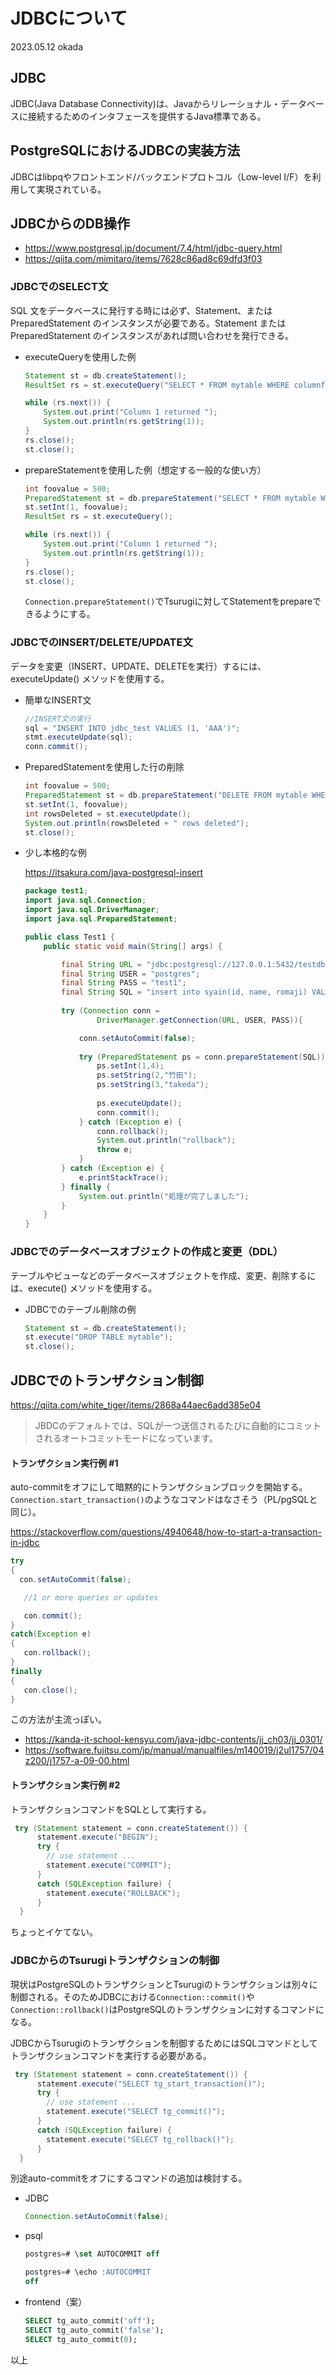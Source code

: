 # JDBCについて

2023.05.12 okada

## JDBC

JDBC(Java Database Connectivity)は、Javaからリレーショナル・データベースに接続するためのインタフェースを提供するJava標準である。

## PostgreSQLにおけるJDBCの実装方法

JDBCはlibpqやフロントエンド/バックエンドプロトコル（Low-level I/F）を利用して実現されている。

## JDBCからのDB操作

- <https://www.postgresql.jp/document/7.4/html/jdbc-query.html>
- <https://qiita.com/mimitaro/items/7628c86ad8c69dfd3f03>

### JDBCでのSELECT文

SQL 文をデータベースに発行する時には必ず、Statement、または PreparedStatement のインスタンスが必要である。Statement または PreparedStatement のインスタンスがあれば問い合わせを発行できる。

- executeQueryを使用した例

    ```java
    Statement st = db.createStatement();
    ResultSet rs = st.executeQuery("SELECT * FROM mytable WHERE columnfoo = 500");

    while (rs.next()) {
        System.out.print("Column 1 returned ");
        System.out.println(rs.getString(1));
    }
    rs.close();
    st.close();
    ```

- prepareStatementを使用した例（想定する一般的な使い方）

    ```java
    int foovalue = 500;
    PreparedStatement st = db.prepareStatement("SELECT * FROM mytable WHERE columnfoo = ?");
    st.setInt(1, foovalue);
    ResultSet rs = st.executeQuery();

    while (rs.next()) {
        System.out.print("Column 1 returned ");
        System.out.println(rs.getString(1));
    }
    rs.close();
    st.close();
    ```
    `Connection.prepareStatement()`でTsurugiに対してStatementをprepareできるようにする。


### JDBCでのINSERT/DELETE/UPDATE文

データを変更（INSERT、UPDATE、DELETEを実行）するには、executeUpdate() メソッドを使用する。 

- 簡単なINSERT文

    ```java
    //INSERT文の実行
    sql = "INSERT INTO jdbc_test VALUES (1, 'AAA')";
    stmt.executeUpdate(sql);
    conn.commit();
    ```

- PreparedStatementを使用した行の削除

    ```java
    int foovalue = 500;
    PreparedStatement st = db.prepareStatement("DELETE FROM mytable WHERE columnfoo = ?");
    st.setInt(1, foovalue);
    int rowsDeleted = st.executeUpdate();
    System.out.println(rowsDeleted + " rows deleted");
    st.close();    
    ```

- 少し本格的な例

    <https://itsakura.com/java-postgresql-insert>

    ```java
    package test1;
    import java.sql.Connection;
    import java.sql.DriverManager;
    import java.sql.PreparedStatement;

    public class Test1 {
        public static void main(String[] args) {

            final String URL = "jdbc:postgresql://127.0.0.1:5432/testdb10";
            final String USER = "postgres";
            final String PASS = "test1";
            final String SQL = "insert into syain(id, name, romaji) VALUES (?, ?, ?)";
            
            try (Connection conn = 
                    DriverManager.getConnection(URL, USER, PASS)){

                conn.setAutoCommit(false);
                
                try (PreparedStatement ps = conn.prepareStatement(SQL)) {
                    ps.setInt(1,4);
                    ps.setString(2,"竹田");
                    ps.setString(3,"takeda");
                    
                    ps.executeUpdate();
                    conn.commit();
                } catch (Exception e) {
                    conn.rollback();
                    System.out.println("rollback");
                    throw e;
                }
            } catch (Exception e) {
                e.printStackTrace();
            } finally {
                System.out.println("処理が完了しました");
            }
        }
    }

    ```

### JDBCでのデータベースオブジェクトの作成と変更（DDL）

テーブルやビューなどのデータベースオブジェクトを作成、変更、削除するには、execute() メソッドを使用する。

- JDBCでのテーブル削除の例

    ```java
    Statement st = db.createStatement();
    st.execute("DROP TABLE mytable");
    st.close();
    ```

## JDBCでのトランザクション制御

<https://qiita.com/white_tiger/items/2868a44aec6add385e04>

> JBDCのデフォルトでは、SQLが一つ送信されるたびに自動的にコミットされるオートコミットモードになっています。

#### トランザクション実行例 #1

auto-commitをオフにして暗黙的にトランザクションブロックを開始する。  
`Connection.start_transaction()`のようなコマンドはなさそう（PL/pgSQLと同じ）。

<https://stackoverflow.com/questions/4940648/how-to-start-a-transaction-in-jdbc>

```java
try
{
  con.setAutoCommit(false);

   //1 or more queries or updates

   con.commit();
}
catch(Exception e)
{
   con.rollback();
}
finally
{
   con.close();
}
```

この方法が主流っぽい。

- <https://kanda-it-school-kensyu.com/java-jdbc-contents/jj_ch03/jj_0301/>
- <https://software.fujitsu.com/jp/manual/manualfiles/m140019/j2ul1757/04z200/j1757-a-09-00.html>

#### トランザクション実行例 #2

トランザクションコマンドをSQLとして実行する。

```java
 try (Statement statement = conn.createStatement()) {
      statement.execute("BEGIN");
      try {
        // use statement ...
        statement.execute("COMMIT");
      }
      catch (SQLException failure) {
        statement.execute("ROLLBACK");
      }
  }
  ```

ちょっとイケてない。

### JDBCからのTsurugiトランザクションの制御

現状はPostgreSQLのトランザクションとTsurugiのトランザクションは別々に制御される。そのためJDBCにおける`Connection::commit()`や`Connection::rollback()`はPostgreSQLのトランザクションに対するコマンドになる。

JDBCからTsurugiのトランザクションを制御するためにはSQLコマンドとしてトランザクションコマンドを実行する必要がある。

```java
 try (Statement statement = conn.createStatement()) {
      statement.execute("SELECT tg_start_transaction()");
      try {
        // use statement ...
        statement.execute("SELECT tg_commit()");
      }
      catch (SQLException failure) {
        statement.execute("SELECT tg_rollback()");
      }
  }
```

別途auto-commitをオフにするコマンドの追加は検討する。

- JDBC

    ```java
    Connection.setAutoCommit(false);
    ```

- psql

    ```sql
    postgres=# \set AUTOCOMMIT off

    postgres=# \echo :AUTOCOMMIT
    off
    ```

- frontend（案）

    ```sql
    SELECT tg_auto_commit('off');
    SELECT tg_auto_commit('false');
    SELECT tg_auto_commit(0);
    ```



以上
